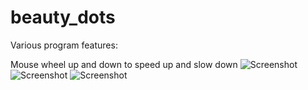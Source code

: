 # beauty_dots

Various program features:

Mouse wheel up and down to speed up and slow down
![Screenshot](video2.gif) ![Screenshot](video1.gif) ![Screenshot](video.gif)
